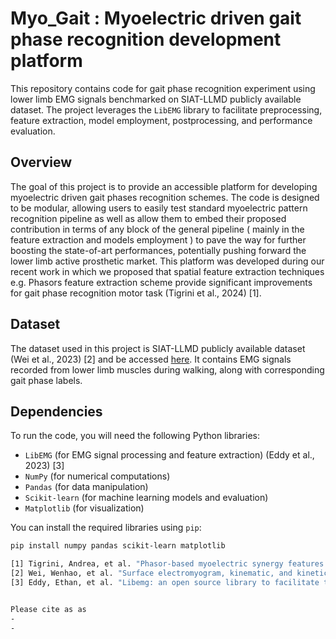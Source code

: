 # Myo_Gait : Myoelectric driven gait phase recognition development platform

This repository contains code for gait phase recognition experiment using lower limb EMG signals benchmarked on SIAT-LLMD publicly available dataset. The project leverages the `LibEMG` library to facilitate preprocessing, feature extraction, model employment, postprocessing, and performance evaluation.
## Overview

The goal of this project is to provide an accessible platform for developing myoelectric driven gait phases recognition schemes. The code is designed to be modular, allowing users to easily test standard myoelectric pattern recognition pipeline as well as allow them to embed their proposed contribution in terms of any block of the general pipeline ( mainly in the feature extraction and models employment ) to pave the way for further boosting the state-of-art performances, potentially pushing forward the lower limb active prosthetic market. This platform was developed during our recent work in which we proposed that spatial feature extraction techniques e.g. Phasors feature extraction scheme provide significant improvements for gait phase recognition motor task  (Tigrini et al., 2024) [1].

## Dataset

The dataset used in this project is SIAT-LLMD publicly available dataset (Wei et al., 2023) [2] and be accessed [here](https://pubmed.ncbi.nlm.nih.gov/37280249/). It contains EMG signals recorded from lower limb muscles during walking, along with corresponding gait phase labels.

## Dependencies

To run the code, you will need the following Python libraries:

- `LibEMG` (for EMG signal processing and feature extraction) (Eddy et al., 2023) [3]
- `NumPy` (for numerical computations)
- `Pandas` (for data manipulation)
- `Scikit-learn` (for machine learning models and evaluation)
- `Matplotlib` (for visualization)

You can install the required libraries using `pip`:

```bash
pip install numpy pandas scikit-learn matplotlib

[1] Tigrini, Andrea, et al. "Phasor-based myoelectric synergy features: a fast hand-crafted feature extraction scheme for boosting performance in gait phase recognition." Sensors 24.17 (2024): 5828.
[2] Wei, Wenhao, et al. "Surface electromyogram, kinematic, and kinetic dataset of lower limb walking for movement intent recognition." Scientific Data 10.1 (2023): 358.
[3] Eddy, Ethan, et al. "Libemg: an open source library to facilitate the exploration of myoelectric control." IEEE Access (2023).


Please cite as as
-
-

